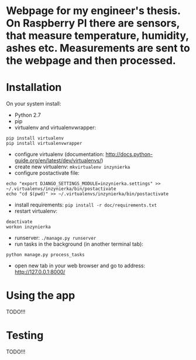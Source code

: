 Webpage for my engineer's thesis.  On Raspberry PI there are sensors, that measure temperature, humidity, ashes etc.  Measurements are sent to the webpage and then processed. 
==============================================================================================================================================================================

Installation
============

On your system install: 

* Python 2.7
* pip
* virtualenv and virtualenvwrapper:
```
pip install virtualenv
pip install virtualenvwrapper
```
* configure virtualenv (documentation: http://docs.python-guide.org/en/latest/dev/virtualenvs/)
* create new virtualenv: 
```mkvirtualenv inzynierka```
* configure postactivate file: 
```
echo "export DJANGO_SETTINGS_MODULE=inzynierka.settings" >> ~/.virtualenvs/inzynierka/bin/postactivate
echo "cd $(pwd)" >> ~/.virtualenvs/inzynierka/bin/postactivate 
```
* install requirements: 
```pip install -r doc/requirements.txt```
* restart virtualenv:
```
deactivate
workon inzynierka
```
* runserver:
```./manage.py runserver```
* run tasks in the background (in another terminal tab):
```
python manage.py process_tasks
```
* open new tab in your web browser and go to address: http://127.0.0.1:8000/


Using the app
============

TODO!!!


Testing
============

TODO!!!